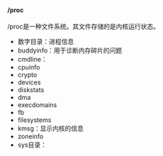 #### /proc

/proc是一种文件系统。其文件存储的是内核运行状态。

- 数字目录：进程信息
- buddyinfo：用于诊断内存碎片的问题
- cmdline：
- cpuinfo
- crypto
- devices
- diskstats
- dma
- execdomains
- fb
- filesystems
- kmsg：显示内核的信息
- zoneinfo
- sys目录：